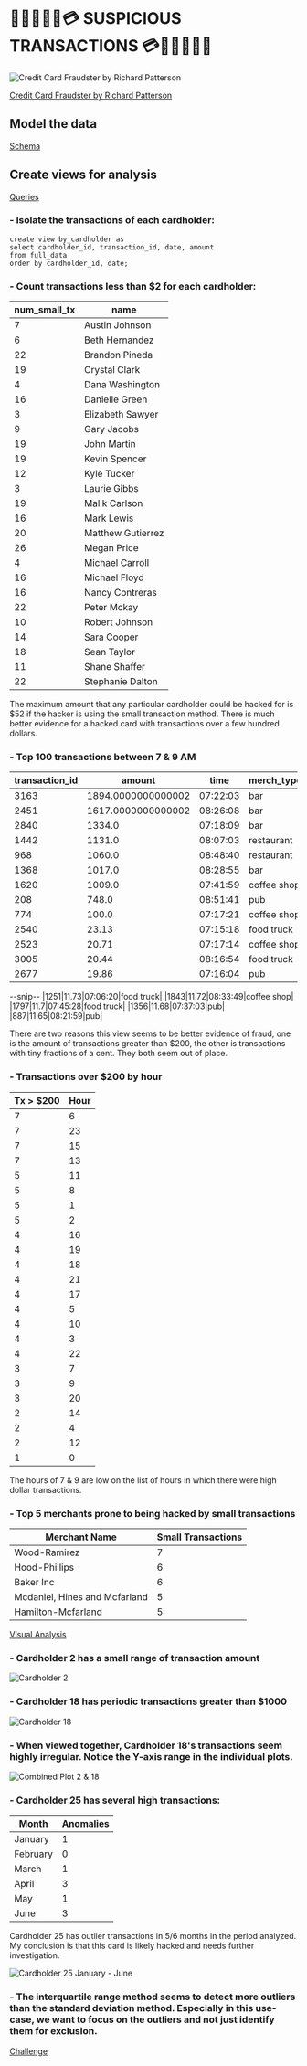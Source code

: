 # 🐍🦫🕵🏻‍♂️💳 SUSPICIOUS TRANSACTIONS 💳🕵🏼‍♀️🦫🐍

![Credit Card Fraudster by Richard Patterson](https://github.com/jdfwsp/suspicious_transactions/blob/main/Files/Images/credit_card_fraudster.jpg)

[Credit Card Fraudster by Richard Patterson](https://www.flickr.com/photos/136770128@N07/42252105582/)
## Model the data
[Schema](https://github.com/jdfwsp/suspicious_transactions/blob/main/Files/Code/schema.sql)

## Create views for analysis
[Queries](https://github.com/jdfwsp/suspicious_transactions/blob/main/Files/Code/queries.sql)
### - Isolate the transactions of each cardholder:
```
create view by_cardholder as
select cardholder_id, transaction_id, date, amount
from full_data
order by cardholder_id, date;
```
### - Count transactions less than $2 for each cardholder:
|num_small_tx|name|
|------------|----|
|7|Austin Johnson|
|6|Beth Hernandez|
|22|Brandon Pineda|
|19|Crystal Clark|
|4|Dana Washington|
|16|Danielle Green|
|3|Elizabeth Sawyer|
|9|Gary Jacobs|
|19|John Martin|
|19|Kevin Spencer|
|12|Kyle Tucker|
|3|Laurie Gibbs|
|19|Malik Carlson|
|16|Mark Lewis|
|20|Matthew Gutierrez|
|26|Megan Price|
|4|Michael Carroll|
|16|Michael Floyd|
|16|Nancy Contreras|
|22|Peter Mckay|
|10|Robert Johnson|
|14|Sara Cooper|
|18|Sean Taylor|
|11|Shane Shaffer|
|22|Stephanie Dalton|

The maximum amount that any particular cardholder could be hacked for is $52 if the hacker is using the small transaction method.  There is much better evidence for a hacked card with transactions over a few hundred dollars.
### - Top 100 transactions between 7 & 9 AM

|transaction_id|amount|time|merch_type|
|--------------|------|----|----------|
|3163|1894.0000000000002|07:22:03|bar|
|2451|1617.0000000000002|08:26:08|bar|
|2840|1334.0|07:18:09|bar|
|1442|1131.0|08:07:03|restaurant|
|968|1060.0|08:48:40|restaurant|
|1368|1017.0|08:28:55|bar|
|1620|1009.0|07:41:59|coffee shop|
|208|748.0|08:51:41|pub|
|774|100.0|07:17:21|coffee shop|
|2540|23.13|07:15:18|food truck|
|2523|20.71|07:17:14|coffee shop|
|3005|20.44|08:16:54|food truck|
|2677|19.86|07:16:04|pub|
--snip--
|1251|11.73|07:06:20|food truck|
|1843|11.72|08:33:49|coffee shop|
|1797|11.7|07:45:28|food truck|
|1356|11.68|07:37:03|pub|
|887|11.65|08:21:59|pub|

There are two reasons this view seems to be better evidence of fraud, one is the amount of transactions greater than $200, the other is transactions with tiny fractions of a cent.  They both seem out of place.
### - Transactions over $200 by hour
|Tx > $200|Hour|
|-----|---------|
|7|6|
|7|23|
|7|15|
|7|13|
|5|11|
|5|8|
|5|1|
|5|2|
|4|16|
|4|19|
|4|18|
|4|21|
|4|17|
|4|5|
|4|10|
|4|3|
|4|22|
|3|7|
|3|9|
|3|20|
|2|14|
|2|4|
|2|12|
|1|0|

The hours of 7 & 9 are low on the list of hours in which there were high dollar transactions.
### - Top 5 merchants prone to being hacked by small transactions
|Merchant Name|Small Transactions|
|----------|------------|
|Wood-Ramirez|7|
|Hood-Phillips|6|
|Baker Inc|6|
|Mcdaniel, Hines and Mcfarland|5|
|Hamilton-Mcfarland|5|

[Visual Analysis](https://github.com/jdfwsp/suspicious_transactions/blob/main/Files/Code/visual_data_analysis.ipynb)

### - Cardholder 2 has a small range of transaction amount
![Cardholder 2](https://github.com/jdfwsp/suspicious_transactions/blob/main/Files/Images/cardholder_2.png)
### - Cardholder 18 has periodic transactions greater than $1000
![Cardholder 18](https://github.com/jdfwsp/suspicious_transactions/blob/main/Files/Images/cardholder_18.png)
### - When viewed together, Cardholder 18's transactions seem highly irregular.  Notice the Y-axis range in the individual plots.
![Combined Plot 2 & 18](https://github.com/jdfwsp/suspicious_transactions/blob/main/Files/Images/2_and_18.png)
### - Cardholder 25 has several high transactions:
|Month|Anomalies|
|-----|---------|
|January|1|
|February|0|
|March|1|
|April|3|
|May|1|
|June|3|

Cardholder 25 has outlier transactions in 5/6 months in the period analyzed.  My conclusion is that this card is likely hacked and needs further investigation.

![Cardholder 25 January - June](https://github.com/jdfwsp/suspicious_transactions/blob/main/Files/Images/boxplot.png)

### - The interquartile range method seems to detect more outliers than the standard deviation method.  Especially in this use-case, we want to focus on the outliers and not just identify them for exclusion.

[Challenge](https://github.com/jdfwsp/suspicious_transactions/blob/main/Files/Code/challenge.ipynb)

